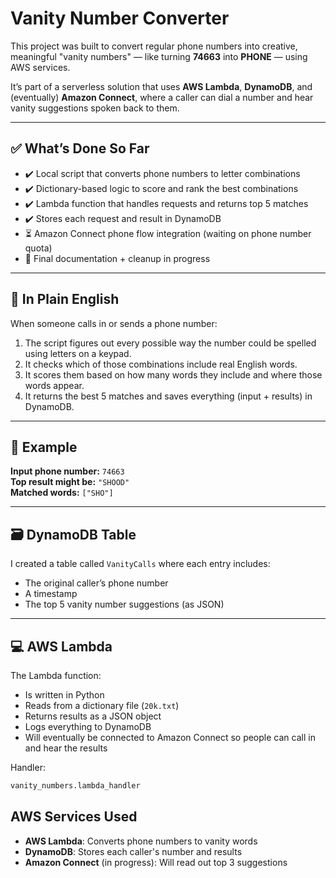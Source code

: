 # Vanity Number Converter

This project was built to convert regular phone numbers into creative, meaningful "vanity numbers" — like turning **74663** into **PHONE** — using AWS services.

It’s part of a serverless solution that uses **AWS Lambda**, **DynamoDB**, and (eventually) **Amazon Connect**, where a caller can dial a number and hear vanity suggestions spoken back to them.

---

## ✅ What’s Done So Far

- ✔️ Local script that converts phone numbers to letter combinations
- ✔️ Dictionary-based logic to score and rank the best combinations
- ✔️ Lambda function that handles requests and returns top 5 matches
- ✔️ Stores each request and result in DynamoDB
- ⏳ Amazon Connect phone flow integration (waiting on phone number quota)
- 🧾 Final documentation + cleanup in progress

---

## 📘 In Plain English

When someone calls in or sends a phone number:

1. The script figures out every possible way the number could be spelled using letters on a keypad.
2. It checks which of those combinations include real English words.
3. It scores them based on how many words they include and where those words appear.
4. It returns the best 5 matches and saves everything (input + results) in DynamoDB.

---

## 🔁 Example

**Input phone number:** `74663`  
**Top result might be:** `"SHOOD"`  
**Matched words:** `["SHO"]`

---

## 🗃️ DynamoDB Table

I created a table called `VanityCalls` where each entry includes:

- The original caller’s phone number
- A timestamp
- The top 5 vanity number suggestions (as JSON)

---

## 💻 AWS Lambda

The Lambda function:

- Is written in Python
- Reads from a dictionary file (`20k.txt`)
- Returns results as a JSON object
- Logs everything to DynamoDB
- Will eventually be connected to Amazon Connect so people can call in and hear the results

Handler:

```python
vanity_numbers.lambda_handler
```

## AWS Services Used

- **AWS Lambda**: Converts phone numbers to vanity words
- **DynamoDB**: Stores each caller's number and results
- **Amazon Connect** (in progress): Will read out top 3 suggestions

